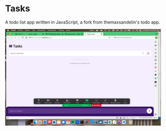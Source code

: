 # Tasks
 A todo list app written in JavaScript, a fork from themaxsandelin's todo app.

![Screenshot](ss.png "Tasks Screenshot")